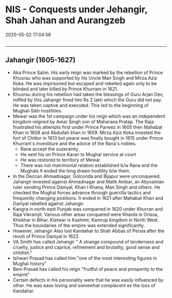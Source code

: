 # NIS - Conquests under Jehangir, Shah Jahan and Aurangzeb

2020-05-02 17:04:58

```toc
```

---

## Jahangir (1605-1627)

- Aka Prince Salim. His early reign was marked by the rebellion of Prince Khusrau who was supported by his Uncle Man Singh and Mirza Aziz Koka. He was imprisoned but escaped and rebelled again only to be blinded and later killed by Prince Khurram in 1621.
- Khusrau during his rebellion had taken the blessings of Guru Arjan Dev, miffed by this Jahangir fined him Rs 2 lakh which the Guru did not pay. He was taken captive and executed. This led to the beginning of Mughal-Sikh hostilities.
- Mewar was the 1st campaign under his reign which was an independent kingdom reigned by Amar Singh son of Maharana Pratap. The Raja frustrated his attempts first under Prince Parwez in 1605 then Mahabat Khan in 1608 and Abdullah khan in 1609. Mirza Aziz Koka invested the fort of Chittor in 1613 but peace was finally bought in 1615 under Prince Khurram's investiture and the advice of the Rana's nobles.
    - Rana accept the suzerainty
    - He sent his on Prince Karan to Mughal service at court
    - He was restored to territory of Mewar
    - There was not matrimonial relation established b/w Rana and the Mughals
 It ended the long drawn hostility b/w them.
- In the Deccan Ahmadnagar, Golconda and Bijapur were unconquered. Jahangir invested against Ahmadnagar and Malik Ambar, an Abyssinian ruler sending Prince Daniyal, Khan I Khana, Man Singh and others. He checked the Mughal forces advance through guerrilla tactics and frequently changing positions. It ended in 1621 after Mahabat Khan and Daniyal rebelled against Jahangir.
- Kangra in north east Punjab was conquered in 1620 under Khurran and Raja Vikramjit. Various other areas conquered were Kharda in Orissa, Khokhar in Bihar, Kistwar is Kashmir, Kamrup kingdom in North West. Thus the boundaries of the empire was extended significantly.
- However, Jehangir Also lost Kandahar to Shah Abbas of Persia after the revolt of Prince Daniyal in 1622.
- VA Smith has called Jehangir " A strange compound of tenderness and cruelty, justice and caprice, refinement and brutality, good sense and childish."
- Ishwari Prasad has called him "one of the most interesting figures in Mughal history"
- Beni Prasad has called his reign "fruitful of peace and prosperity to the empire"
- Certain defects in his personality were that he was easily influenced by other. He was ease loving and somewhat complacent ex the loss of Kandahar.
